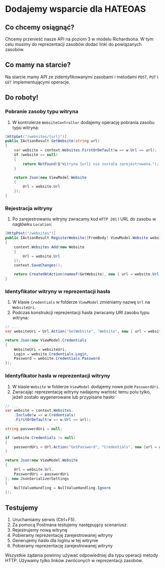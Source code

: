 # Dodajemy wsparcie dla HATEOAS

## Co chcemy osiągnąć?

Chcemy przenieść nasze API na poziom 3 w modelu Richardsona. W tym celu musimy do reprezentacji zasobów dodać linki do powiązanych zasobów.


## Co mamy na starcie?

Na starcie mamy API ze zidentyfikowanymi zasobami i metodami `POST`, `PUT` i `GET` implementującymi operacje.


## Do roboty!

### Pobranie zasoby typu witryna

1. W kontrolerze `WebsiteController` dodajemy operację pobrania zasobu typu witryna:

```csharp
[HttpGet("/websites/{url}")]
public IActionResult GetWebsite(string url)
{
    var website = context.Websites.FirstOrDefault(w => w.Url == url);
    if (website == null)
    {
        return NotFound($"Witryna {url} nie została zarejestrowana.");
    }

    return Json(new ViewModel.Website
    {
        Url = website.Url
    });
}
```


### Rejestracja witryny

1. Po zarejestrowaniu witryny zwracamy kod `HTTP 201` i URL do zasobu w nagłówku `Location`:

```csharp
[HttpPost("/websites")]
public IActionResult RegisterWebsite([FromBody] ViewModel.Website website)
{
    context.Websites.Add(new Website
    {
        Url = website.Url
    });
    context.SaveChanges();

    return CreatedAtAction(nameof(GetWebsite), new { url = website.Url }, null);
}
```


### Identyfikator witryny w reprezentacji hasła

1. W klasie `Credentials` w folderze `ViewModel` zmieniamy nazwę `Url` na `WebsiteUri`.
1. Podczas konstrukcji reprezentacji hasła zwracamy URI zasobu typu witryna:

```csharp
// ...
var websiteUri = Url.Action("GetWebsite", "Website", new { url = website.Url }, Request.Scheme);

return Json(new ViewModel.Credentials
{
    WebsiteUri = websiteUri,
    Login = website.Credentials.Login,
    Password = website.Credentials.Password
});
```


### Identyfikator hasła w reprezentacji witryny

1. W klasie `Website` w folderze `ViewModel` dodajemy nowe pole `PasswordUri`.
1. Zwracając reprezentację witryny nadajemy wartość temu polu tylko, jeżeli zostało wygenerowane lub przypisane hasło:

```csharp
// ...
var website = context.Websites.
    .Include(w => w.Credentials)
    .FirstOrDefault(w => w.Url == url);
    
string passwordUri = null;

if (website.Credentials != null)
{
    passwordUri = Url.Action("GetPassword", "Credentials", new {url = website.Url}, Request.Scheme);
}

return Json(new ViewModel.Website
{
    Url = website.Url,
    PasswordUri = passwordUri
}, new JsonSerializerSettings
{
    NullValueHandling = NullValueHandling.Ignore
});
```


## Testujemy

1. Uruchamiamy serwis (Ctrl+F5).
1. Za pomocą Postmana testujemy następujący scenariusz:
  1. Rejestrujemy nową witrynę
  1. Pobieramy reprezentację zarejestrowanej witryny
  1. Generujemy hasło dla loginu w tej witrynie
  1. Pobieramy reprezentację zarejestrowanej witryny

Wszystkie żądania powinny używać odpowiedniej dla typu operacji metody HTTP. Używamy tylko linków zwróconych w reprezentacji zasobów.
